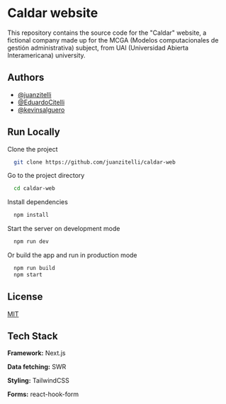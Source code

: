 # Caldar website

This repository contains the source code for the "Caldar" website, a fictional company made up for the MCGA (Modelos computacionales de gestión administrativa) subject, from UAI (Universidad Abierta Interamericana) university.

## Authors

- [@juanzitelli](https://www.github.com/juanzitelli)
- [@EduardoCitelli](https://www.github.com/EduardoCitelli)
- [@kevinsalguero](https://www.github.com/kevinsalguero)

## Run Locally

Clone the project

```bash
  git clone https://github.com/juanzitelli/caldar-web
```

Go to the project directory

```bash
  cd caldar-web
```

Install dependencies

```bash
  npm install
```

Start the server on development mode

```bash
  npm run dev
```

Or build the app and run in production mode

```bash
  npm run build
  npm start
```

## License

[MIT](https://choosealicense.com/licenses/mit/)

## Tech Stack

**Framework:** Next.js

**Data fetching:** SWR

**Styling:** TailwindCSS

**Forms:** react-hook-form
